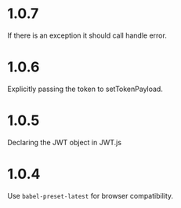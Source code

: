 # 1.0.7
If there is an exception it should call handle error.

# 1.0.6
Explicitly passing the token to setTokenPayload.

# 1.0.5
Declaring the JWT object in JWT.js

# 1.0.4
Use `babel-preset-latest` for browser compatibility.
